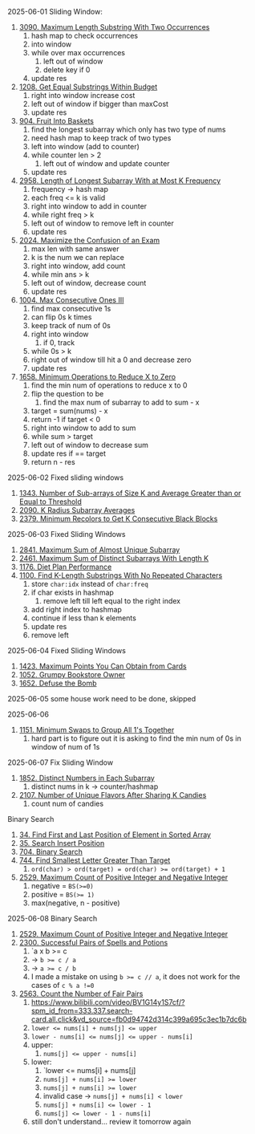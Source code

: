 2025-06-01
Sliding Window:
1. [3090. Maximum Length Substring With Two Occurrences](https://leetcode.com/problems/maximum-length-substring-with-two-occurrences/)
	1. hash map to check occurrences
	2. into window
	3. while over max occurrences
		1. left out of window
		2. delete key if 0
	4. update res
2. [1208. Get Equal Substrings Within Budget](https://leetcode.com/problems/get-equal-substrings-within-budget/)
	1. right into window increase cost
	2. left out of window if bigger than maxCost
	3. update res
3. [904. Fruit Into Baskets](https://leetcode.com/problems/fruit-into-baskets/)
	1. find the longest subarray which only has two type of nums
	2. need hash map to keep track of two types
	3. left into window (add to counter)
	4. while counter len > 2
		1. left out of window and update counter
	5. update res
4. [2958. Length of Longest Subarray With at Most K Frequency](https://leetcode.com/problems/length-of-longest-subarray-with-at-most-k-frequency/)
	1. frequency -> hash map
	2. each freq <= k is valid
	3. right into window to add in counter
	4. while right freq > k
	5. left out of window to remove left in counter
	6. update res
5. [2024. Maximize the Confusion of an Exam](https://leetcode.com/problems/maximize-the-confusion-of-an-exam/)
	1. max len with same answer
	2. k is the num we can replace
	3. right into window, add count
	4. while min ans > k
	5. left out of window, decrease count
	6. update res
6. [1004. Max Consecutive Ones III](https://leetcode.com/problems/max-consecutive-ones-iii/)
	1. find max consecutive 1s
	2. can flip 0s k times
	3. keep track of num of 0s
	4. right into window
		1. if 0, track
	5. while 0s > k
	6. right out of window till hit a 0 and decrease zero
	7. update res
7. [1658. Minimum Operations to Reduce X to Zero](https://leetcode.com/problems/minimum-operations-to-reduce-x-to-zero/)
	1. find the min num of operations to reduce x to 0
	2. flip the question to be
		1. find the max num of subarray to add to sum - x
	3. target = sum(nums) - x
	4. return -1 if target < 0
	5. right into window to add to sum
	6. while sum > target
	7. left out of window to decrease sum
	8. update res if == target
	9. return n - res

2025-06-02
Fixed sliding windows
1. [1343. Number of Sub-arrays of Size K and Average Greater than or Equal to Threshold](https://leetcode.com/problems/number-of-sub-arrays-of-size-k-and-average-greater-than-or-equal-to-threshold/)
2. [2090. K Radius Subarray Averages](https://leetcode.com/problems/k-radius-subarray-averages/)
3. [2379. Minimum Recolors to Get K Consecutive Black Blocks](https://leetcode.com/problems/minimum-recolors-to-get-k-consecutive-black-blocks/)

2025-06-03
Fixed Sliding Windows
1. [2841. Maximum Sum of Almost Unique Subarray](https://leetcode.com/problems/maximum-sum-of-almost-unique-subarray/)
2. [2461. Maximum Sum of Distinct Subarrays With Length K](https://leetcode.com/problems/maximum-sum-of-distinct-subarrays-with-length-k/)
3. [1176. Diet Plan Performance](https://leetcode.com/problems/diet-plan-performance/)
4. [1100. Find K-Length Substrings With No Repeated Characters](https://leetcode.com/problems/find-k-length-substrings-with-no-repeated-characters/)
	1. store `char:idx` instead of `char:freq`
	2. if char exists in hashmap
		1. remove left till left equal to the right index
	3. add right index to hashmap
	4. continue if less than k elements
	5. update res
	6. remove left

2025-06-04
Fixed Sliding Windows
1. [1423. Maximum Points You Can Obtain from Cards](https://leetcode.com/problems/maximum-points-you-can-obtain-from-cards/)
2. [1052. Grumpy Bookstore Owner](https://leetcode.com/problems/grumpy-bookstore-owner/)
3. [1652. Defuse the Bomb](https://leetcode.com/problems/defuse-the-bomb/)

2025-06-05
some house work need to be done, skipped

2025-06-06
1. [1151. Minimum Swaps to Group All 1's Together](https://leetcode.com/problems/minimum-swaps-to-group-all-1s-together/)
	1. hard part is to figure out it is asking to find the min num of 0s in window of num of 1s

2025-06-07
Fix Sliding Window
1. [1852. Distinct Numbers in Each Subarray](https://leetcode.com/problems/distinct-numbers-in-each-subarray/)
	1. distinct nums in k -> counter/hashmap
2. [2107. Number of Unique Flavors After Sharing K Candies](https://leetcode.com/problems/number-of-unique-flavors-after-sharing-k-candies/)
	1. count num of candies

Binary Search
1. [34. Find First and Last Position of Element in Sorted Array](https://leetcode.com/problems/find-first-and-last-position-of-element-in-sorted-array/)
2. [35. Search Insert Position](https://leetcode.com/problems/search-insert-position/)
3. [704. Binary Search](https://leetcode.com/problems/binary-search/)
4. [744. Find Smallest Letter Greater Than Target](https://leetcode.com/problems/find-smallest-letter-greater-than-target/)
	1. `ord(char) > ord(target) = ord(char) >= ord(target) + 1`
5. [2529. Maximum Count of Positive Integer and Negative Integer](https://leetcode.com/problems/maximum-count-of-positive-integer-and-negative-integer/)
	1. negative = `BS(>=0)`
	2. positive = `BS(>= 1)`
	3. max(negative, n - positive)

2025-06-08
Binary Search
1. [2529. Maximum Count of Positive Integer and Negative Integer](https://leetcode.com/problems/maximum-count-of-positive-integer-and-negative-integer/)
2. [2300. Successful Pairs of Spells and Potions](https://leetcode.com/problems/successful-pairs-of-spells-and-potions/)
	1. `a x b >= c 
	2. -> `b >= c / a`
	3. -> `a >= c / b`
	4. I made a mistake on using `b >= c // a`, it does not work for the cases of `c % a !=0`
3. [2563. Count the Number of Fair Pairs](https://leetcode.com/problems/count-the-number-of-fair-pairs/)
	1. https://www.bilibili.com/video/BV1G14y1S7cf/?spm_id_from=333.337.search-card.all.click&vd_source=fb0d94742d314c399a695c3ec1b7dc6b
	2. `lower <= nums[i] + nums[j] <= upper`
	3. `lower - nums[i] <= nums[j] <= upper - nums[i]`
	4. upper:
		1. `nums[j] <= upper - nums[i]`
	5. lower:
		1. `lower <= nums[i] + nums[j]
		2. `nums[j] + nums[i] >= lower`
		3. `nums[j] + nums[i] >= lower`
		4. invalid case -> `nums[j] + nums[i] < lower`
		5. `nums[j] + nums[i] <= lower - 1`
		6. `nums[j] <= lower - 1 - nums[i]`
	6. still don't understand... review it tomorrow again